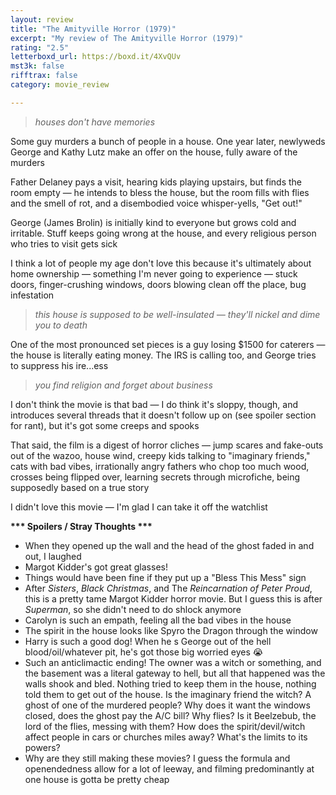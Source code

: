 ```yaml
---
layout: review
title: "The Amityville Horror (1979)"
excerpt: "My review of The Amityville Horror (1979)"
rating: "2.5"
letterboxd_url: https://boxd.it/4XvQUv
mst3k: false
rifftrax: false
category: movie_review

---
```


<blockquote><i>houses don't have memories</i></blockquote>Some guy murders a bunch of people in a house. One year later, newlyweds George and Kathy Lutz make an offer on the house, fully aware of the murders

Father Delaney pays a visit, hearing kids playing upstairs, but finds the room empty — he intends to bless the house, but the room fills with flies and the smell of rot, and a disembodied voice whisper-yells, "Get out!"

George (James Brolin) is initially kind to everyone but grows cold and irritable. Stuff keeps going wrong at the house, and every religious person who tries to visit gets sick

I think a lot of people my age don't love this because it's ultimately about home ownership — something I'm never going to experience  — stuck doors, finger-crushing windows, doors blowing clean off the place, bug infestation
<blockquote><i>this house is supposed to be well-insulated — they'll nickel and dime you to death</i></blockquote>One of the most pronounced set pieces is a guy losing $1500 for caterers — the house is literally eating money. The IRS is calling too, and George tries to suppress his ire...ess
<blockquote><i>you find religion and forget about business</i></blockquote>I don't think the movie is that bad — I do think it's sloppy, though, and introduces several threads that it doesn't follow up on (see spoiler section for rant), but it's got some creeps and spooks

That said, the film is a digest of horror cliches — jump scares and fake-outs out of the wazoo, house wind, creepy kids talking to "imaginary friends," cats with bad vibes, irrationally angry fathers who chop too much wood, crosses being flipped over, learning secrets through microfiche, being supposedly based on a true story

I didn't love this movie — I'm glad I can take it off the watchlist


<b>*** Spoilers / Stray Thoughts ***</b>
* When they opened up the wall and the head of the ghost faded in and out, I laughed
* Margot Kidder's got great glasses!
* Things would have been fine if they put up a "Bless This Mess" sign
* After <i>Sisters</i>, <i>Black Christmas</i>, and The <i>Reincarnation of Peter Proud</i>, this is a pretty tame Margot Kidder horror movie. But I guess this is after <i>Superman</i>, so she didn't need to do shlock anymore
* Carolyn is such an empath, feeling all the bad vibes in the house
* The spirit in the house looks like Spyro the Dragon through the window
* Harry is such a good dog! When he s George out of the hell blood/oil/whatever pit, he's got those big worried eyes 😭
* Such an anticlimactic ending! The owner was a witch or something, and the basement was a literal gateway to hell, but all that happened was the walls shook and bled. Nothing tried to keep them in the house, nothing told them to get out of the house. Is the imaginary friend the witch? A ghost of one of the murdered people? Why does it want the windows closed, does
the ghost pay the A/C bill? Why flies? Is it Beelzebub, the lord of the flies, messing with them? How does the spirit/devil/witch affect people in cars or churches miles away? What's the limits to its powers?
* Why are they still making these movies? I guess the formula and openendedness allow for a lot of leeway, and filming predominantly at one house is gotta be pretty cheap